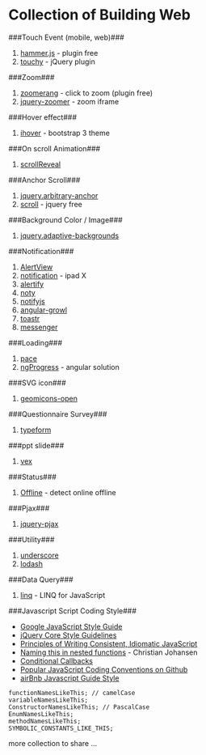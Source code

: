 Collection of Building Web
=====

###Touch Event (mobile, web)###

1. [hammer.js](https://github.com/EightMedia/hammer.js) - plugin free
2. [touchy](https://github.com/HotStudio/touchy) - jQuery plugin

###Zoom###

1. [zoomerang](https://github.com/yyx990803/zoomerang) - click to zoom (plugin free)
2. [jquery-zoomer](http://github.hubspot.com/jquery-zoomer/) - zoom iframe

###Hover effect###
1. [ihover](https://github.com/gudh/ihover) - bootstrap 3 theme

###On scroll Animation###

1. [scrollReveal](https://github.com/julianlloyd/scrollReveal.js)

###Anchor Scroll###

1. [jquery.arbitrary-anchor](https://github.com/briangonzalez/jquery.arbitrary-anchor.js)
2. [scroll](https://github.com/bloodyowl/scroll) - jquery free

###Background Color / Image###

1. [jquery.adaptive-backgrounds](https://github.com/briangonzalez/jquery.adaptive-backgrounds.js)

###Notification###

1. [AlertView](http://kelp404.github.io/AlertView/)
2. [notification](http://adodson.com/notification.js/#notificationjs) - ipad X
3. [alertify](http://fabien-d.github.io/alertify.js/)
4. [noty](http://needim.github.io/noty/)
5. [notifyjs](http://notifyjs.com/)
6. [angular-growl](https://github.com/Marcorinck/angular-growl)
7. [toastr](http://codeseven.github.io/toastr/)
8. [messenger](http://github.hubspot.com/messenger/)

###Loading###
1. [pace](https://github.com/HubSpot/pace)
2. [ngProgress](http://victorbjelkholm.github.io/ngProgress/) - angular solution

###SVG icon###
1. [geomicons-open](https://github.com/jxnblk/geomicons-open)

###Questionnaire Survey###
1. [typeform](http://www.typeform.com/)

###ppt slide###
1. [vex](https://github.com/hubspot/vex)

###Status###
1. [Offline](https://github.com/hubspot/offline) - detect online offline

###Pjax###
1. [jquery-pjax](https://github.com/defunkt/jquery-pjax)

###Utility###
1. [underscore](https://github.com/jashkenas/underscore)
2. [lodash](https://github.com/lodash/lodash/)

###Data Query###
1. [linq](http://linqjs.codeplex.com/) - LINQ for JavaScript

###Javascript Script Coding Style###
- [Google JavaScript Style Guide](http://google-styleguide.googlecode.com/svn/trunk/javascriptguide.xml)
- [jQuery Core Style Guidelines](http://docs.jquery.com/JQuery_Core_Style_Guidelines)
- [Principles of Writing Consistent, Idiomatic JavaScript](https://github.com/rwldrn/idiomatic.js/)
- [Naming this in nested functions](https://gist.github.com/4135065) - Christian Johansen
- [Conditional Callbacks](https://github.com/airbnb/javascript/issues/52)
- [Popular JavaScript Coding Conventions on Github](http://sideeffect.kr/popularconvention/#javascript)
- [airBnb Javascript Guide Style](https://github.com/airbnb/javascript/blob/master/README.md)
```
functionNamesLikeThis; // camelCase
variableNamesLikeThis;
ConstructorNamesLikeThis; // PascalCase
EnumNamesLikeThis;
methodNamesLikeThis;
SYMBOLIC_CONSTANTS_LIKE_THIS;
```

more collection to share ...
